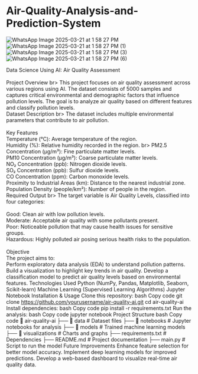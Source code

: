 # Air-Quality-Analysis-and-Prediction-System
![WhatsApp Image 2025-03-21 at 1 58 27 PM](https://github.com/user-attachments/assets/a620d35f-b3c7-4fd5-ba11-598157d1dce0)
![WhatsApp Image 2025-03-21 at 1 58 27 PM (1)](https://github.com/user-attachments/assets/b9fd31bb-e9e2-4a54-9587-c6e916bc092a)
![WhatsApp Image 2025-03-21 at 1 58 27 PM (3)](https://github.com/user-attachments/assets/aca5ffac-35dc-4b64-964b-43c7bc3de82c)
![WhatsApp Image 2025-03-21 at 1 58 27 PM (6)](https://github.com/user-attachments/assets/258a3089-87cc-49d8-ba51-010d4162a551)

Data Science Using AI: Air Quality Assessment
<br><br>
Project Overview
br>
This project focuses on air quality assessment across various regions using AI. The dataset consists of 5000 samples and captures critical environmental and demographic factors that influence pollution levels. The goal is to analyze air quality based on different features and classify pollution levels.
<br>
Dataset Description
br>
The dataset includes multiple environmental parameters that contribute to air pollution.
<br><br>
Key Features
<br>
Temperature (°C): Average temperature of the region.
<br>
Humidity (%): Relative humidity recorded in the region.
br>
PM2.5 Concentration (µg/m³): Fine particulate matter levels.
<br>
PM10 Concentration (µg/m³): Coarse particulate matter levels.
<br>
NO₂ Concentration (ppb): Nitrogen dioxide levels.
<br>
SO₂ Concentration (ppb): Sulfur dioxide levels.
<br>
CO Concentration (ppm): Carbon monoxide levels.
<br>
Proximity to Industrial Areas (km): Distance to the nearest industrial zone.
<br>
Population Density (people/km²): Number of people in the region.
<br>
Required Output
br>
The target variable is Air Quality Levels, classified into four categories:
<br><br>
Good: Clean air with low pollution levels.
<br>
Moderate: Acceptable air quality with some pollutants present.
<br>
Poor: Noticeable pollution that may cause health issues for sensitive groups.
<br>
Hazardous: Highly polluted air posing serious health risks to the population.
<br><br>
Objective
<br>
The project aims to:
<br>
Perform exploratory data analysis (EDA) to understand pollution patterns.
Build a visualization to highlight key trends in air quality.
Develop a classification model to predict air quality levels based on environmental features.
Technologies Used
Python (NumPy, Pandas, Matplotlib, Seaborn, Scikit-learn)
Machine Learning (Supervised Learning Algorithms)
Jupyter Notebook
Installation & Usage
Clone this repository:
bash
Copy code
git clone https://github.com/yourusername/air-quality-ai.git
cd air-quality-ai
Install dependencies:
bash
Copy code
pip install -r requirements.txt
Run the analysis:
bash
Copy code
jupyter notebook
Project Structure
bash
Copy code
📂 air-quality-ai
 ├── 📁 data             # Dataset files
 ├── 📁 notebooks        # Jupyter notebooks for analysis
 ├── 📁 models           # Trained machine learning models
 ├── 📁 visualizations   # Charts and graphs
 ├── requirements.txt    # Dependencies
 ├── README.md           # Project documentation
 ├── main.py             # Script to run the model
Future Improvements
Enhance feature selection for better model accuracy.
Implement deep learning models for improved predictions.
Develop a web-based dashboard to visualize real-time air quality data.

